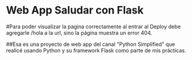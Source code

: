 # Web App Saludar con Flask
#Para poder visualizar la pagina correctamente al entrar al Deploy debe agregarle /hola a la url, sino la página muestra un error 404.

##Esa es una proyecto de web app del canal "Python Simplified" que realicé usando Python y su framework Flask como parte de mis prácticas.
